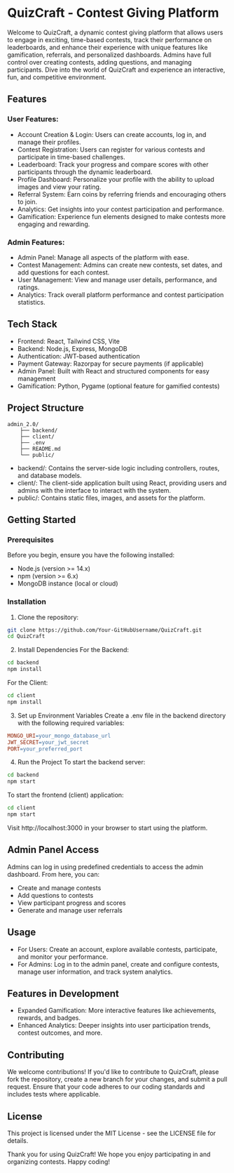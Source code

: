 # QuizCraft - Contest Giving Platform

Welcome to QuizCraft, a dynamic contest giving platform that allows users to engage in exciting, time-based contests, track their performance on leaderboards, and enhance their experience with unique features like gamification, referrals, and personalized dashboards. Admins have full control over creating contests, adding questions, and managing participants. Dive into the world of QuizCraft and experience an interactive, fun, and competitive environment.

## Features

### User Features:
- Account Creation & Login: Users can create accounts, log in, and manage their profiles.
- Contest Registration: Users can register for various contests and participate in time-based challenges.
- Leaderboard: Track your progress and compare scores with other participants through the dynamic leaderboard.
- Profile Dashboard: Personalize your profile with the ability to upload images and view your rating.
- Referral System: Earn coins by referring friends and encouraging others to join.
- Analytics: Get insights into your contest participation and performance.
- Gamification: Experience fun elements designed to make contests more engaging and rewarding.

### Admin Features:
- Admin Panel: Manage all aspects of the platform with ease.
- Contest Management: Admins can create new contests, set dates, and add questions for each contest.
- User Management: View and manage user details, performance, and ratings.
- Analytics: Track overall platform performance and contest participation statistics.

## Tech Stack
- Frontend: React, Tailwind CSS, Vite
- Backend: Node.js, Express, MongoDB
- Authentication: JWT-based authentication
- Payment Gateway: Razorpay for secure payments (if applicable)
- Admin Panel: Built with React and structured components for easy management
- Gamification: Python, Pygame (optional feature for gamified contests)

## Project Structure

```arduino
admin_2.0/
    ├── backend/
    ├── client/
    ├── .env
    ├── README.md
    └── public/
```

- backend/: Contains the server-side logic including controllers, routes, and database models.
- client/: The client-side application built using React, providing users and admins with the interface to interact with the system.
- public/: Contains static files, images, and assets for the platform.

## Getting Started

### Prerequisites
Before you begin, ensure you have the following installed:

- Node.js (version >= 14.x)
- npm (version >= 6.x)
- MongoDB instance (local or cloud)

### Installation

1. Clone the repository:
```bash
git clone https://github.com/Your-GitHubUsername/QuizCraft.git
cd QuizCraft
```

2. Install Dependencies
For the Backend:
```bash
cd backend
npm install
```

For the Client:
```bash
cd client
npm install
```

3. Set up Environment Variables
Create a .env file in the backend directory with the following required variables:
```makefile
MONGO_URI=your_mongo_database_url
JWT_SECRET=your_jwt_secret
PORT=your_preferred_port
```

4. Run the Project
To start the backend server:
```bash
cd backend
npm start
```

To start the frontend (client) application:
```bash
cd client
npm start
```

Visit http://localhost:3000 in your browser to start using the platform.

## Admin Panel Access
Admins can log in using predefined credentials to access the admin dashboard. From here, you can:
- Create and manage contests
- Add questions to contests
- View participant progress and scores
- Generate and manage user referrals

## Usage
- For Users: Create an account, explore available contests, participate, and monitor your performance.
- For Admins: Log in to the admin panel, create and configure contests, manage user information, and track system analytics.

## Features in Development
- Expanded Gamification: More interactive features like achievements, rewards, and badges.
- Enhanced Analytics: Deeper insights into user participation trends, contest outcomes, and more.

## Contributing
We welcome contributions! If you'd like to contribute to QuizCraft, please fork the repository, create a new branch for your changes, and submit a pull request. Ensure that your code adheres to our coding standards and includes tests where applicable.

## License
This project is licensed under the MIT License - see the LICENSE file for details.

Thank you for using QuizCraft! We hope you enjoy participating in and organizing contests. Happy coding!